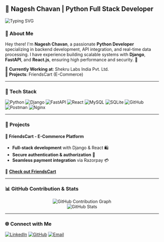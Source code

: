 ## 🚀 Nagesh Chavan | Python Full Stack Developer  

![Typing SVG](https://readme-typing-svg.herokuapp.com?font=Fira+Code&weight=600&size=22&pause=1000&color=00B2FF&vCenter=true&width=600&lines=Skilled+Python+Developer;Backend+%7C+Frontend+%7C+API+%7C+Security;Building+Scalable+Web+Applications;Optimizing+Backend+Performance+%F0%9F%94%A5)

### 🌟 About Me
Hey there! I'm **Nagesh Chavan**, a passionate **Python Developer** specializing in backend development, API integration, and real-time data processing. I have experience building scalable systems with **Django**, **FastAPI**, and **React.js**, ensuring high performance and security. 🚀

🔹 **Currently Working at**: Shekru Labs India Pvt. Ltd.<br>
🔹 **Projects**: FriendsCart (E-Commerce)

---

### 🔧 Tech Stack

![Python](https://img.shields.io/badge/Python-3776AB?style=for-the-badge&logo=python&logoColor=white)
![Django](https://img.shields.io/badge/Django-092E20?style=for-the-badge&logo=django&logoColor=white)
![FastAPI](https://img.shields.io/badge/FastAPI-009688?style=for-the-badge&logo=fastapi&logoColor=white)
![React](https://img.shields.io/badge/React-20232A?style=for-the-badge&logo=react&logoColor=61DAFB)
![MySQL](https://img.shields.io/badge/MySQL-4479A1?style=for-the-badge&logo=mysql&logoColor=white)
![SQLite](https://img.shields.io/badge/SQLite-003B57?style=for-the-badge&logo=sqlite&logoColor=white)
![GitHub](https://img.shields.io/badge/GitHub-181717?style=for-the-badge&logo=github&logoColor=white)
![Postman](https://img.shields.io/badge/Postman-FF6C37?style=for-the-badge&logo=postman&logoColor=white)
![Nginx](https://img.shields.io/badge/Nginx-009639?style=for-the-badge&logo=nginx&logoColor=white)

---

### 📌 Projects

#### 🛒 FriendsCart - E-Commerce Platform
- **Full-stack development** with Django & React 🛍️
- **Secure authentication & authorization** 🔐
- **Seamless payment integration** via Razorpay 💳

🚀 **[Check out FriendsCart](#)**

---

### 📊 GitHub Contribution & Stats

<div align="center">
  <img src="https://github-readme-activity-graph.vercel.app/graph?username=nagesh882&theme=react-dark&hide_border=true&area=true" alt="GitHub Contribution Graph" />
</div>

<div align="center">
  <img src="https://github-readme-stats.vercel.app/api?username=nagesh882&show_icons=true&theme=dark&bg_color=000000&title_color=ffffff&icon_color=ffffff&text_color=ffffff&border_color=30363d&count_private=true" alt="GitHub Stats" />
</div>

---

### 🌐 Connect with Me

[![LinkedIn](https://img.shields.io/badge/LinkedIn-0A66C2?style=for-the-badge&logo=linkedin&logoColor=white)](http://www.linkedin.com/in/nagesh-chavan-878b742b7)
[![GitHub](https://img.shields.io/badge/GitHub-181717?style=for-the-badge&logo=github&logoColor=white)](https://github.com/nagesh882)
[![Email](https://img.shields.io/badge/Email-D14836?style=for-the-badge&logo=gmail&logoColor=white)](mailto:nageshchavan0802@gmail.com)
